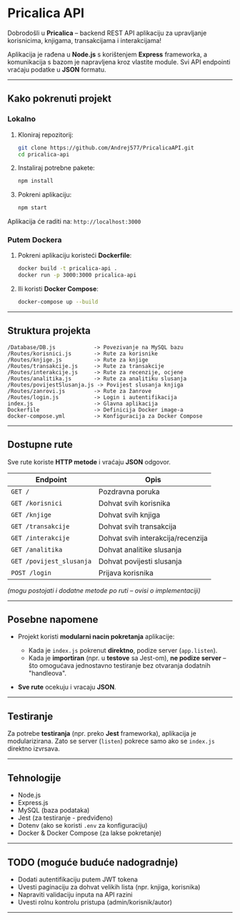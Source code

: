 # Pricalica API

Dobrodošli u **Pricalica** – backend REST API aplikaciju za upravljanje korisnicima, knjigama, transakcijama i interakcijama!

Aplikacija je rađena u **Node.js** s korištenjem **Express** frameworka, a komunikacija s bazom je napravljena kroz vlastite module.
Svi API endpointi vraćaju podatke u **JSON** formatu.

---

## Kako pokrenuti projekt

### Lokalno

1. Kloniraj repozitorij:
   ```bash
   git clone https://github.com/Andrej577/PricalicaAPI.git
   cd pricalica-api
   ```

2. Instaliraj potrebne pakete:
   ```bash
   npm install
   ```

3. Pokreni aplikaciju:
   ```bash
   npm start
   ```

Aplikacija će raditi na:
`http://localhost:3000`

### Putem Dockera

1. Pokreni aplikaciju koristeći **Dockerfile**:
   ```bash
   docker build -t pricalica-api .
   docker run -p 3000:3000 pricalica-api
   ```

2. Ili koristi **Docker Compose**:
   ```bash
   docker-compose up --build
   ```

---

## Struktura projekta

```
/Database/DB.js            -> Povezivanje na MySQL bazu
/Routes/korisnici.js       -> Rute za korisnike
/Routes/knjige.js          -> Rute za knjige
/Routes/transakcije.js     -> Rute za transakcije
/Routes/interakcije.js     -> Rute za recenzije, ocjene
/Routes/analitika.js       -> Rute za analitiku slusanja
/Routes/povijestSlusanja.js -> Povijest slusanja knjiga
/Routes/zanrovi.js         -> Rute za žanrove
/Routes/login.js           -> Login i autentifikacija
index.js                   -> Glavna aplikacija
Dockerfile                 -> Definicija Docker image-a
docker-compose.yml         -> Konfiguracija za Docker Compose
```

---

## Dostupne rute

Sve rute koriste **HTTP metode** i vraćaju **JSON** odgovor.

| Endpoint                  | Opis |
|----------------------------|------|
| `GET /`                    | Pozdravna poruka |
| `GET /korisnici`           | Dohvat svih korisnika |
| `GET /knjige`              | Dohvat svih knjiga |
| `GET /transakcije`         | Dohvat svih transakcija |
| `GET /interakcije`         | Dohvat svih interakcija/recenzija |
| `GET /analitika`           | Dohvat analitike slusanja |
| `GET /povijest_slusanja`   | Dohvat povijesti slusanja |
| `POST /login`              | Prijava korisnika |

*(mogu postojati i dodatne metode po ruti – ovisi o implementaciji)*

---

## Posebne napomene

- Projekt koristi **modularni nacin pokretanja** aplikacije:
  - Kada je `index.js` pokrenut **direktno**, podize server (`app.listen`).
  - Kada je **importiran** (npr. u **testove** sa Jest-om), **ne podize server** – što omogućava jednostavno testiranje bez otvaranja dodatnih "handleova".

- **Sve rute** ocekuju i vracaju **JSON**.

---

## Testiranje

Za potrebe **testiranja** (npr. preko **Jest** frameworka), aplikacija je modularizirana.
Zato se server (`listen`) pokrece samo ako se `index.js` direktno izvrsava.

---

## Tehnologije

- Node.js
- Express.js
- MySQL (baza podataka)
- Jest (za testiranje - predviđeno)
- Dotenv (ako se koristi `.env` za konfiguraciju)
- Docker & Docker Compose (za lakse pokretanje)

---

## TODO (moguće buduće nadogradnje)

- Dodati autentifikaciju putem JWT tokena
- Uvesti paginaciju za dohvat velikih lista (npr. knjiga, korisnika)
- Napraviti validaciju inputa na API razini
- Uvesti rolnu kontrolu pristupa (admin/korisnik/autor)

---
